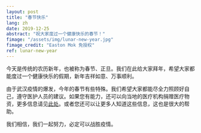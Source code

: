 ```yaml
---
layout: post
title: "春节快乐"
lang: zh
date: 2019-12-25
abstract: "祝大家度过一个健康快乐的春节！"
fimage: "/assets/img/lunar-new-year.jpg"
fimage_credit: "Easton Mok 免授权"
ref: lunar-new-year
---
```

今天是传统的农历新年，也被称为春节、正旦。我们在此给大家拜年，希望大家都能度过一个健康快乐的假期，新年吉祥如意、万事顺利。

由于武汉疫情的爆发，今年的春节有些特殊。我们希望大家都能尽全力照顾好自己，遵守医护人员的建议。如果您有能力，还可以向当地的医疗机构捐赠医疗物资，更多信息请见[此处](https://weibo.com/1644114654/Ir1FmDfpq)。或者您还可以让更多人知道这些信息，这也是很大的帮助。

我们相信，我们一起努力，必定可以战胜疫情。